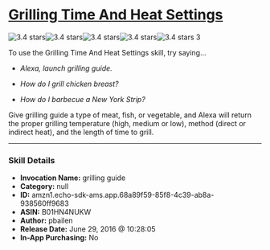 # [Grilling Time And Heat Settings](http://alexa.amazon.com/#skills/amzn1.echo-sdk-ams.app.68a89f59-85f8-4c39-ab8a-938560ff9683)
![3.4 stars](../../images/ic_star_black_18dp_1x.png)![3.4 stars](../../images/ic_star_black_18dp_1x.png)![3.4 stars](../../images/ic_star_black_18dp_1x.png)![3.4 stars](../../images/ic_star_half_black_18dp_1x.png)![3.4 stars](../../images/ic_star_border_black_18dp_1x.png) 3

To use the Grilling Time And Heat Settings skill, try saying...

* *Alexa, launch grilling guide.*

* *How do I grill chicken breast?*

* *How do I barbecue a New York Strip?*

Give grilling guide a type of meat, fish, or vegetable, and Alexa will return the proper grilling temperature (high, medium or low), method (direct or indirect heat), and the length of time to grill.

***

### Skill Details

* **Invocation Name:** grilling guide
* **Category:** null
* **ID:** amzn1.echo-sdk-ams.app.68a89f59-85f8-4c39-ab8a-938560ff9683
* **ASIN:** B01HN4NUKW
* **Author:** pbailen
* **Release Date:** June 29, 2016 @ 10:28:05
* **In-App Purchasing:** No
